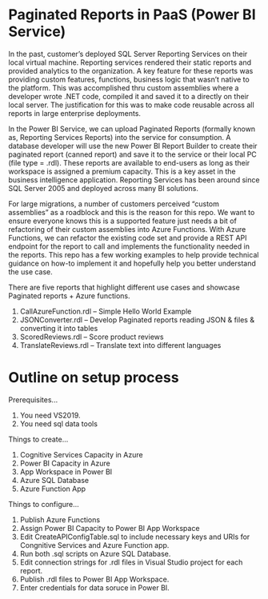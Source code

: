 # Paginated Reports in PaaS (Power BI Service)

In the past, customer’s deployed SQL Server Reporting Services on their local virtual machine.  Reporting services rendered their static reports and provided analytics to the organization.  A key feature for these reports was providing custom features, functions, business logic that wasn’t native to the platform.  This was accomplished thru custom assemblies where a developer wrote .NET code, compiled it and saved it to a directly on their local server.  The justification for this was to make code reusable across all reports in large enterprise deployments.  

In the Power BI Service, we can upload Paginated Reports (formally known as, Reporting Services Reports) into the service for consumption.  A database developer will use the new Power BI Report Builder to create their paginated report (canned report) and save it to the service or their local PC (file type = .rdl).  These reports are available to end-users as long as their workspace is assigned a premium capacity.  This is a key asset in the business intelligence application.  Reporting Services has been around since SQL Server 2005 and deployed across many BI solutions.

For large migrations, a number of customers perceived “custom assemblies” as a roadblock and this is the reason for this repo.  We want to ensure everyone knows this is a supported feature just needs a bit of refactoring of their custom assemblies into Azure Functions.  With Azure Functions, we can refactor the existing code set and provide a REST API endpoint for the report to call and implements the functionality needed in the reports.  This repo has a few working examples to help provide technical guidance on how-to implement it and hopefully help you better understand the use case.

There are five reports that highlight different use cases and showcase Paginated reports + Azure functions.

1.	CallAzureFunction.rdl – Simple Hello World Example
2.	JSONConverter.rdl – Develop Paginated reports reading JSON & files & converting it into tables
3.	ScoredReviews.rdl – Score product reviews
4.	TranslateReviews.rdl – Translate text into different languages

# Outline on setup process
Prerequisites...
1. You need VS2019.
1. You need sql data tools

Things to create...
1. Cognitive Services Capacity in Azure
1. Power BI Capacity in Azure
1. App Workspace in Power BI
1. Azure SQL Database
1. Azure Function App

Things to configure...
1. Publish Azure Functions
1. Assign Power BI Capacity to Power BI App Workspace
1. Edit CreateAPIConfigTable.sql to include necessary keys and URIs for Congnitive Services and Azure Function app.
1. Run both .sql scripts on Azure SQL Database.
1. Edit connection strings for .rdl files in Visual Studio project for each report.
1. Publish .rdl files to Power BI App Workspace.
1. Enter credentials for data soruce in Power BI.

